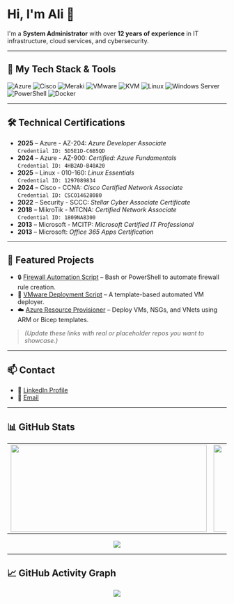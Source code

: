 # Hi, I'm Ali 👋

I'm a **System Administrator** with over **12 years of experience** in IT infrastructure, cloud services, and cybersecurity.

---

## 🧰 My Tech Stack & Tools

![Azure](https://img.shields.io/badge/Azure-0078D4?style=for-the-badge&logo=microsoftazure&logoColor=white)
![Cisco](https://img.shields.io/badge/Cisco-1BA0D7?style=for-the-badge&logo=cisco&logoColor=white)
![Meraki](https://img.shields.io/badge/Meraki-00C389?style=for-the-badge&logo=cisco&logoColor=white)
![VMware](https://img.shields.io/badge/VMware-607078?style=for-the-badge&logo=vmware&logoColor=white)
![KVM](https://img.shields.io/badge/KVM-FF6600?style=for-the-badge)
![Linux](https://img.shields.io/badge/Linux-FCC624?style=for-the-badge&logo=linux&logoColor=black)
![Windows Server](https://img.shields.io/badge/Windows_Server-0078D6?style=for-the-badge&logo=windows&logoColor=white)
![PowerShell](https://img.shields.io/badge/PowerShell-5391FE?style=for-the-badge&logo=powershell&logoColor=white)
![Docker](https://img.shields.io/badge/Docker-2496ED?style=for-the-badge&logo=docker&logoColor=white)

---

## 🛠️ Technical Certifications

- **2025** – Azure - AZ-204: *Azure Developer Associate*  
  `Credential ID: 5D5E1D-C6B5QD`
- **2024** – Azure - AZ-900: *Certified: Azure Fundamentals*  
  `Credential ID: 4HB2AD-B40A20`
- **2025** – Linux - 010-160: *Linux Essentials*  
  `Credential ID: 1297089834`
- **2024** – Cisco - CCNA: *Cisco Certified Network Associate*  
  `Credential ID: CSCO14628080`
- **2022** – Security - SCCC: *Stellar Cyber Associate Certificate*
- **2018** – MikroTik - MTCNA: *Certified Network Associate*  
  `Credential ID: 1809NA8300`
- **2013** – Microsoft - MCITP: *Microsoft Certified IT Professional*
- **2013** – Microsoft: *Office 365 Apps Certification*

---

## 📌 Featured Projects

- 🔒 [Firewall Automation Script](https://github.com/thesahebi/firewall-automation) – Bash or PowerShell to automate firewall rule creation.
- 🧰 [VMware Deployment Script](https://github.com/thesahebi/vmware-deploy) – A template-based automated VM deployer.
- ☁️ [Azure Resource Provisioner](https://github.com/thesahebi/azure-deploy) – Deploy VMs, NSGs, and VNets using ARM or Bicep templates.

> *(Update these links with real or placeholder repos you want to showcase.)*

---

## 📫 Contact

- 💼 [LinkedIn Profile](https://www.linkedin.com/in/thesahebi/)
- 📧 [Email](mailto:your@email.com)

---

## 📊 GitHub Stats

<table>
  <tr>
    <td>
      <img src="https://github-readme-stats.vercel.app/api?username=thesahebi&show_icons=true&theme=tokyonight" width="450" height="200"/>
    </td>
    <td>
      <img src="https://github-readme-stats.vercel.app/api/top-langs/?username=thesahebi&layout=compact&theme=tokyonight" width="450" height="200"/>
    </td>
  </tr>
</table>

<p align="center">
  <img src="https://streak-stats.demolab.com/?user=thesahebi&theme=tokyonight" />
</p>

---

## 📈 GitHub Activity Graph

<p align="center">
  <img src="https://github-readme-activity-graph.cyclic.app/graph?username=thesahebi&theme=tokyo-night" />
</p>
